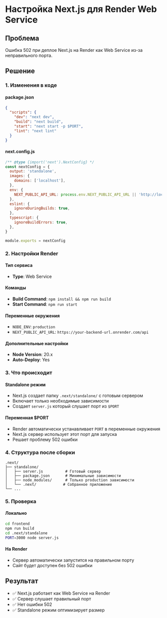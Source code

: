 # Настройка Next.js для Render Web Service

## Проблема
Ошибка 502 при деплое Next.js на Render как Web Service из-за неправильного порта.

## Решение

### 1. Изменения в коде

#### package.json
```json
{
  "scripts": {
    "dev": "next dev",
    "build": "next build",
    "start": "next start -p $PORT",
    "lint": "next lint"
  }
}
```

#### next.config.js
```javascript
/** @type {import('next').NextConfig} */
const nextConfig = {
  output: 'standalone',
  images: {
    domains: ['localhost'],
  },
  env: {
    NEXT_PUBLIC_API_URL: process.env.NEXT_PUBLIC_API_URL || 'http://localhost:3001/api',
  },
  eslint: {
    ignoreDuringBuilds: true,
  },
  typescript: {
    ignoreBuildErrors: true,
  },
}

module.exports = nextConfig
```

### 2. Настройки Render

#### Тип сервиса
- **Type**: Web Service

#### Команды
- **Build Command**: `npm install && npm run build`
- **Start Command**: `npm run start`

#### Переменные окружения
- `NODE_ENV`: `production`
- `NEXT_PUBLIC_API_URL`: `https://your-backend-url.onrender.com/api`

#### Дополнительные настройки
- **Node Version**: 20.x
- **Auto-Deploy**: Yes

### 3. Что происходит

#### Standalone режим
- Next.js создает папку `.next/standalone/` с готовым сервером
- Включает только необходимые зависимости
- Создает `server.js` который слушает порт из `$PORT`

#### Переменная $PORT
- Render автоматически устанавливает `PORT` в переменные окружения
- Next.js сервер использует этот порт для запуска
- Решает проблему 502 ошибки

### 4. Структура после сборки

```
.next/
├── standalone/
│   ├── server.js          # Готовый сервер
│   ├── package.json       # Минимальные зависимости
│   ├── node_modules/      # Только production зависимости
│   └── .next/            # Собранное приложение
└── ...
```

### 5. Проверка

#### Локально
```bash
cd frontend
npm run build
cd .next/standalone
PORT=3000 node server.js
```

#### На Render
- Сервер автоматически запустится на правильном порту
- Сайт будет доступен без 502 ошибки

## Результат
- ✅ Next.js работает как Web Service на Render
- ✅ Сервер слушает правильный порт
- ✅ Нет ошибки 502
- ✅ Standalone режим оптимизирует размер
